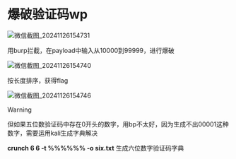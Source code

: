 # 爆破验证码wp

![微信截图_20241126154731](C:\Users\Administrator\Desktop\PICTURES\php\存放wp的文件，图片\微信截图_20241126154731.png)

用burp拦截，在payload中输入从10000到99999，进行爆破

![微信截图_20241126154740](C:\Users\Administrator\Desktop\PICTURES\php\存放wp的文件，图片\微信截图_20241126154740.png)

按长度排序，获得flag

![微信截图_20241126154746](C:\Users\Administrator\Desktop\PICTURES\php\存放wp的文件，图片\微信截图_20241126154746.png)

> [!WARNING]
>
> 但如果五位数验证码中存在0开头的数字，用bp不太好，因为生成不出00001这种数字，需要运用kali生成字典解决

**crunch 6 6 -t %%%%%% -o six.txt**  生成六位数字验证码字典
